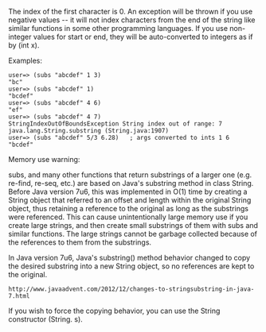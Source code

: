 The index of the first character is 0.  An exception will be
thrown if you use negative values -- it will not index characters from
the end of the string like similar functions in some other programming
languages.  If you use non-integer values for start or end, they will
be auto-converted to integers as if by (int x).

Examples:

    user=> (subs "abcdef" 1 3)
    "bc"
    user=> (subs "abcdef" 1)
    "bcdef"
    user=> (subs "abcdef" 4 6)
    "ef"
    user=> (subs "abcdef" 4 7)
    StringIndexOutOfBoundsException String index out of range: 7  java.lang.String.substring (String.java:1907)
    user=> (subs "abcdef" 5/3 6.28)   ; args converted to ints 1 6
    "bcdef"

Memory use warning:

subs, and many other functions that return substrings of a larger
one (e.g. re-find, re-seq, etc.) are based on Java's substring method
in class String.  Before Java version 7u6, this was implemented in
O(1) time by creating a String object that referred to an offset and
length within the original String object, thus retaining a reference
to the original as long as the substrings were referenced.  This can
cause unintentionally large memory use if you create large strings,
and then create small substrings of them with subs and similar
functions.  The large strings cannot be garbage collected because of
the references to them from the substrings.

In Java version 7u6, Java's substring() method behavior changed to
copy the desired substring into a new String object, so no references
are kept to the original.

    http://www.javaadvent.com/2012/12/changes-to-stringsubstring-in-java-7.html

If you wish to force the copying behavior, you can use the String
constructor (String. s).
